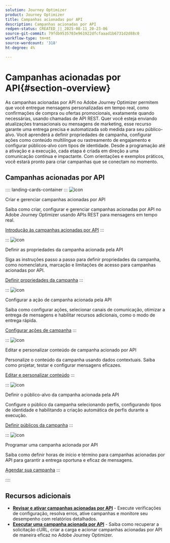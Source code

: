 ```yaml
---
solution: Journey Optimizer
product: Journey Optimizer
title: Campanhas acionadas por API
description: Campanhas acionadas por API
redpen-status: CREATED_||_2025-08-11_20-23-06
source-git-commit: 79fdb9535703e961922dfcfaaad1b6731d2d88c0
workflow-type: tm+mt
source-wordcount: '318'
ht-degree: 4%

---
```



# Campanhas acionadas por API{#section-overview}

As campanhas acionadas por API no Adobe Journey Optimizer permitem que você entregue mensagens personalizadas em tempo real, como confirmações de compra ou ofertas promocionais, exatamente quando necessárias, usando chamadas de API REST. Quer você esteja enviando atualizações transacionais ou mensagens de marketing, esse recurso garante uma entrega precisa e automatizada sob medida para seu público-alvo. Você aprenderá a definir propriedades de campanha, configurar ações como conteúdo multilíngue ou rastreamento de engajamento e configurar públicos-alvo com tipos de identidade. Desde a programação até a ativação e a execução, cada etapa é criada em direção a uma comunicação contínua e impactante. Com orientações e exemplos práticos, você estará pronto para criar campanhas que se conectam no momento.

## Campanhas acionadas por API

:::: landing-cards-container
:::
![icon](https://cdn.experienceleague.adobe.com/icons/circle-play.svg?lang=pt-BR)

Criar e gerenciar campanhas acionadas por API

Saiba como criar, configurar e gerenciar campanhas acionadas por API no Adobe Journey Optimizer usando APIs REST para mensagens em tempo real.

[Introdução às campanhas acionadas por API](../using/campaigns/api-triggered-campaigns.md)
:::

:::
![icon](https://cdn.experienceleague.adobe.com/icons/list-check.svg?lang=pt-BR)

Definir as propriedades da campanha acionada pela API

Siga as instruções passo a passo para definir propriedades da campanha, como nomenclatura, marcação e limitações de acesso para campanhas acionadas por API.

[Definir propriedades da campanha](../using/campaigns/api-triggered-campaign-properties.md)
:::

:::
![icon](https://cdn.experienceleague.adobe.com/icons/gear.svg?lang=pt-BR)

Configurar a ação de campanha acionada pela API

Saiba como configurar ações, selecionar canais de comunicação, otimizar a entrega de mensagens e habilitar recursos adicionais, como o modo de entrega rápida.

[Configurar ações de campanha](../using/campaigns/api-triggered-campaign-action.md)
:::

:::
![icon](https://cdn.experienceleague.adobe.com/icons/bullseye.svg?lang=pt-BR)

Editar e personalizar conteúdo de campanha acionado por API

Personalize o conteúdo da campanha usando dados contextuais. Saiba como projetar, testar e configurar mensagens eficazes.

[Editar e personalizar conteúdo](../using/campaigns/api-triggered-campaign-content.md)
:::

:::
![icon](https://cdn.experienceleague.adobe.com/icons/users.svg?lang=pt-BR)

Definir o público-alvo da campanha acionada pela API

Configure o público da campanha selecionando perfis, configurando tipos de identidade e habilitando a criação automática de perfis durante a execução.

[Definir públicos da campanha](../using/campaigns/api-triggered-campaign-audience.md)
:::

:::
![icon](https://cdn.experienceleague.adobe.com/icons/clock.svg?lang=pt-BR)

Programar uma campanha acionada por API

Saiba como definir horas de início e término para campanhas acionadas por API para garantir a entrega oportuna e eficaz de mensagens.

[Agendar sua campanha](../using/campaigns/api-triggered-campaign-schedule.md)
:::

::::


## Recursos adicionais

- **[Revisar e ativar campanhas acionadas por API](../using/campaigns/review-activate-api-triggered-campaign.md)** - Execute verificações de configuração, resolva erros, ative campanhas e monitore seu desempenho com relatórios detalhados.
- **[Executar uma campanha acionada por API](../using/campaigns/trigger-campaigns.md)** - Saiba como recuperar a solicitação cURL, criar a carga e acionar campanhas acionadas por API de maneira eficaz no Adobe Journey Optimizer.
